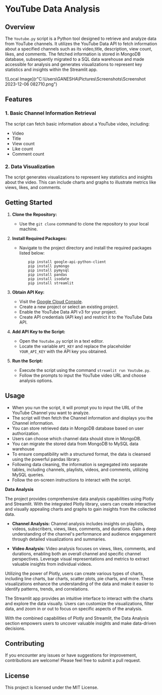 # **YouTube Data Analysis**

## **Overview**

The `Youtube.py` script is a Python tool designed to retrieve and analyze data from YouTube channels. It utilizes the YouTube Data API to fetch information about a specified channels such as its video,title, description, view count, likes, and comments. The fetched information is stored in  MongoDB database, subsequently migrated to a SQL data warehouse and made accessible for analysis and generates visualizations to represent key statistics and insights within the Streamlit app.

![Local Image](r"C:\Users\GANESHA\Pictures\Screenshots\Screenshot 2023-12-06 082710.png")

## **Features**

### **1. Basic Channel Information Retrieval**

The script can fetch basic information about a YouTube video, including:

- Video
- Title
- View count
- Like count
- Comment count

### **2. Data Visualization**

The script generates visualizations to represent key statistics and insights about the video. This can include charts and graphs to illustrate metrics like views, likes, and comments.

## **Getting Started**

1. **Clone the Repository:**
   - Use the `git clone` command to clone the repository to your local machine.

2. **Install Required Packages:**
   - Navigate to the project directory and install the required packages listed below:
     ```
         pip install google-api-python-client
         pip install pymongo
         pip install pymysql
         pip install pandas
         pip install isodate
         pip install streamlit
        ```

3. **Obtain API Key:**
   - Visit the [Google Cloud Console](https://console.developers.google.com/).
   - Create a new project or select an existing project.
   - Enable the YouTube Data API v3 for your project.
   - Create API credentials (API key) and restrict it to the YouTube Data API.

4. **Add API Key to the Script:**
   - Open the `Youtube.py` script in a text editor.
   - Locate the variable `API_KEY` and replace the placeholder `YOUR_API_KEY` with the API key you obtained.

5. **Run the Script:**
   - Execute the script using the command `streamlit run Youtube.py`.
   - Follow the prompts to input the YouTube video URL and choose analysis options.

## **Usage**

- When you run the script, it will prompt you to input the URL of the YouTube Channel you want to analyze.
- The script will then fetch the Channel information and displays you the Channel information.
- You can store retrieved data in  MongoDB database based on user authorization.
- Users can choose which channel data should store in MongoDB.
- You can migrate the stored data from MongoDB to MySQL data warehouse
- To ensure compatibility with a structured format, the data is cleansed using the powerful pandas library.
- Following data cleaning, the information is segregated into separate tables, including channels, playlists, videos, and comments, utilizing MySQL queries.
- Follow the on-screen instructions to interact with the script.

**Data Analysis**

The project provides comprehensive data analysis capabilities using Plotly and Streamlit. With the integrated Plotly library, users can create interactive and visually appealing charts and graphs to gain insights from the collected data.

- **Channel Analysis:** Channel analysis includes insights on playlists, videos, subscribers, views, likes, comments, and durations. Gain a deep understanding of the channel's performance and audience engagement through detailed visualizations and summaries.

- **Video Analysis:** Video analysis focuses on views, likes, comments, and durations, enabling both an overall channel and specific channel perspectives. Leverage visual representations and metrics to extract valuable insights from individual videos.

Utilizing the power of Plotly, users can create various types of charts, including line charts, bar charts, scatter plots, pie charts, and more. These visualizations enhance the understanding of the data and make it easier to identify patterns, trends, and correlations.

The Streamlit app provides an intuitive interface to interact with the charts and explore the data visually. Users can customize the visualizations, filter data, and zoom in or out to focus on specific aspects of the analysis.

With the combined capabilities of Plotly and Streamlit, the Data Analysis section empowers users to uncover valuable insights and make data-driven decisions.

## **Contributing**

If you encounter any issues or have suggestions for improvement, contributions are welcome! Please feel free to submit a pull request.

## **License**

This project is licensed under the MIT License.
